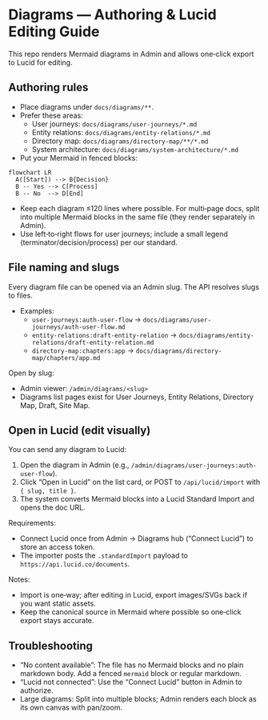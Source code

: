 # Diagrams — Authoring & Lucid Editing Guide

This repo renders Mermaid diagrams in Admin and allows one‑click export to Lucid for editing.

## Authoring rules
- Place diagrams under `docs/diagrams/**`.
- Prefer these areas:
  - User journeys: `docs/diagrams/user-journeys/*.md`
  - Entity relations: `docs/diagrams/entity-relations/*.md`
  - Directory map: `docs/diagrams/directory-map/**/*.md`
  - System architecture: `docs/diagrams/system-architecture/*.md`
- Put your Mermaid in fenced blocks:

```mermaid
flowchart LR
  A([Start]) --> B{Decision}
  B -- Yes --> C[Process]
  B -- No  --> D[End]
```

- Keep each diagram ≤120 lines where possible. For multi‑page docs, split into multiple Mermaid blocks in the same file (they render separately in Admin).
- Use left‑to‑right flows for user journeys; include a small legend (terminator/decision/process) per our standard.

## File naming and slugs
Every diagram file can be opened via an Admin slug. The API resolves slugs to files.
- Examples:
  - `user-journeys:auth-user-flow` → `docs/diagrams/user-journeys/auth-user-flow.md`
  - `entity-relations:draft-entity-relation` → `docs/diagrams/entity-relations/draft-entity-relation.md`
  - `directory-map:chapters:app` → `docs/diagrams/directory-map/chapters/app.md`

Open by slug:
- Admin viewer: `/admin/diagrams/<slug>`
- Diagrams list pages exist for User Journeys, Entity Relations, Directory Map, Draft, Site Map.

## Open in Lucid (edit visually)
You can send any diagram to Lucid:
1. Open the diagram in Admin (e.g., `/admin/diagrams/user-journeys:auth-user-flow`).
2. Click “Open in Lucid” on the list card, or POST to `/api/lucid/import` with `{ slug, title }`.
3. The system converts Mermaid blocks into a Lucid Standard Import and opens the doc URL.

Requirements:
- Connect Lucid once from Admin → Diagrams hub (“Connect Lucid”) to store an access token.
- The importer posts the `.standardImport` payload to `https://api.lucid.co/documents`.

Notes:
- Import is one‑way; after editing in Lucid, export images/SVGs back if you want static assets.
- Keep the canonical source in Mermaid where possible so one‑click export stays accurate.

## Troubleshooting
- “No content available”: The file has no Mermaid blocks and no plain markdown body. Add a fenced `mermaid` block or regular markdown.
- “Lucid not connected”: Use the “Connect Lucid” button in Admin to authorize.
- Large diagrams: Split into multiple blocks; Admin renders each block as its own canvas with pan/zoom.
